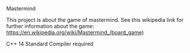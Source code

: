 Mastermind

This project is about the game of mastermind. See this wikipedia link for further information about the game: https://en.wikipedia.org/wiki/Mastermind_(board_game)

C++ 14 Standard Compiler required
